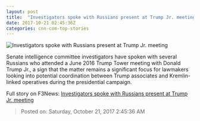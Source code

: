 ```yaml
---
layout: post
title:  "Investigators spoke with Russians present at Trump Jr. meeting"
date: 2017-10-21 02:45:36Z
categories: cnn-com-top-stories
---
```


![Investigators spoke with Russians present at Trump Jr. meeting](http://cdn.cnn.com/cnnnext/dam/assets/160601130652-march-12-2016-super-tease.jpg)

Senate intelligence committee investigators have spoken with several Russians who attended a June 2016 Trump Tower meeting with Donald Trump Jr., a sign that the matter remains a significant focus for lawmakers looking into potential coordination between Trump associates and Kremlin-linked operatives during the presidential campaign.


Full story on F3News: [Investigators spoke with Russians present at Trump Jr. meeting](http://www.f3nws.com/n/ATSRVF)

> Posted on: Saturday, October 21, 2017 2:45:36 AM
